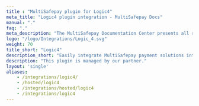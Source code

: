 ```yaml
---
title : "MultiSafepay plugin for Logic4"
meta_title: "Logic4 plugin integration - MultiSafepay Docs"
manual: "."
faq: "."
meta_description: "The MultiSafepay Documentation Center presents all relevant information about our Plugins and API. You can also find support pages for payment methods, tools and general questions as well as the contact details of our Support and Integration Teams."
logo: "/logo/Integrations/Logic_4.svg"
weight: 70
title_short: "Logic4"
description_short: "Easily integrate MultiSafepay payment solutions into your Logic4 webshop."
description: "This plugin is managed by our partner."
layout: 'single'
aliases: 
    - /integrations/logic4/
    - /hosted/logic4
    - /integrations/hosted/logic4
    - /integrations/logic4
---
```

